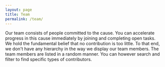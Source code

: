 ```yaml
---
layout: page
title: Team
permalink: /team/
---
```


Our team consists of people committed to the cause. You can accelerate progress in this cause immediately by joining and completing open tasks.
We hold the fundamental belief that no contribution is too little. To that end, we don't have any hierarchy in the way we display our team members.
The team members are listed in a random manner. You can however search and filter to find specific types of contributors.
